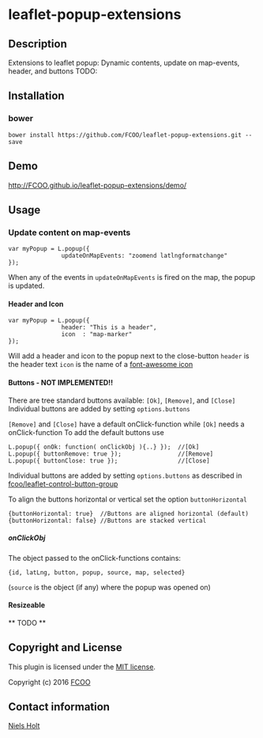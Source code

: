 # leaflet-popup-extensions
>


## Description
Extensions to leaflet popup: Dynamic contents, update on map-events, header, and buttons
TODO: 


## Installation
### bower
`bower install https://github.com/FCOO/leaflet-popup-extensions.git --save`

## Demo
http://FCOO.github.io/leaflet-popup-extensions/demo/ 

## Usage

### Update content on map-events
	var myPopup = L.popup({
	               updateOnMapEvents: "zoomend latlngformatchange"
	});

When any of the events in `updateOnMapEvents` is fired on the map, the popup is updated. 

#### Header and Icon
	var myPopup = L.popup({
	               header: "This is a header",
	               icon  : "map-marker"
	});

Will add a header and icon to the popup next to the close-button
`header` is the header text
`icon` is the name of a [font-awesome icon](http://fontawesome.io/)

#### Buttons - NOT IMPLEMENTED!!
There are tree standard buttons available: `[Ok]`, `[Remove]`, and `[Close]`
Individual buttons are added by setting `options.buttons` 
   
`[Remove]` and `[Close]` have a default onClick-function while `[Ok]` needs a onClick-function
To add the default buttons use

	L.popup({ onOk: function( onClickObj ){..} });  //[Ok]
	L.popup({ buttonRemove: true });                //[Remove]
	L.popup({ buttonClose: true });                 //[Close]	


Individual buttons are added by setting `options.buttons` as described in [fcoo/leaflet-control-button-group](https://github.com/FCOO/leaflet-control-button-group)

To align the buttons horizontal or vertical set the option `buttonHorizontal`

	{buttonHorizontal: true}  //Buttons are aligned horizontal (default)
	{buttonHorizontal: false} //Buttons are stacked vertical


##### onClickObj
The object passed to the onClick-functions contains:

	{id, latLng, button, popup, source, map, selected}

(`source` is the object (if any) where the popup was opened on)

#### Resizeable

** TODO **

## Copyright and License
This plugin is licensed under the [MIT license](https://github.com/FCOO/leaflet-popup-extensions/LICENSE).

Copyright (c) 2016 [FCOO](https://github.com/FCOO)

## Contact information

[Niels Holt](http://github.com/NielsHolt)

